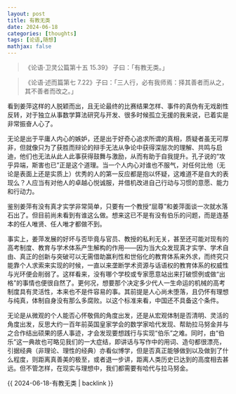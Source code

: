 ```yaml
---
layout: post
title: 有教无类
date: 2024-06-18
categories: [thoughts]
tags: [论语,随想]
mathjax: false
---
```


> 《论语·卫灵公篇第十五 15.39》 子曰：「有教无类。」 

> 《论语·述而篇第七 7.22》子曰：「三人行，必有我师焉：择其善者而从之，其不善者而改之。」

看到姜萍这样的人脱颖而出，且无论最终的比赛结果怎样、事件的真伪有无戏剧性反转，对于独立从事数学算法研究与开发、很多时候孤立无援的我来说，已着实是非常振奋人心了。

无论是出于平庸人内心的嫉妒，还是出于好奇心追求所谓的真相，质疑者虽无可厚非，但就像只为了获胜而辩论的辩手无法从争论中获得深层次的理解、共鸣与启迪，他们也无法从此人此事获得鼓舞与激励，从而有助于自我提升。孔子说的“攻乎异端，斯害也已”正是这个道理。当一个人内心对谁也不服气，对任何比他（无论是表面上还是实质上）优秀的人的第一反应都是抱以怀疑，这难道不是自大的表现么？人应当有对他人的卓越心悦诚服，并借机改进自己行动与习惯的意愿、能力和行动力。

鉴别姜萍有没有真才实学非常简单，只要有一个教授“屈尊”和姜萍面谈一次就水落石出了。但目前尚未看到有谁这么做。想来这已不是有没有伯乐的问题，而是连基本的任人唯贤、任人唯才都做不到。

事实上，姜萍发展的好坏与否毕竟与官员、教授的私利无关，甚至还可能对现有的高考制度、教育与学术体系产生解构的作用——因为当大众发现真才实学、学术自由、真正的创新与突破可以无需借助赢利性和世俗化的教育体系来外求，而终究只能靠个人求索来实现的时候，一直以来垄断学术资源与话语权的教育体系的权威性与光环便会削弱了。这样看来，没有哪个学校或专家愿意站出来打破惯例或做“出格”的事情也便很自然了。更何况，想要那个决定多少代人一生命运的机械的高考制度具有灵活性，本来也不是件容易的事。其前提是人心尚未堕落，且仍怀有理想与纯真，体制自身没有那么多腐败。以这个标准来看，中国还不具备这个条件。

无论是从微观的个人能否心怀敬佩的角度出发，还是从宏观体制是否清明、灵活的角度出发，反思大约一百年前英国皇家学会的数学家哈代发现、帮助拉马努金并与之合作结出硕果的感人事迹，才会发现要想践行与实现“伯乐”之难。同时，由“伯乐”这一典故也可略见我们的一大症结，即讲话与写作中的用词、造句都很漂亮，引据经典（非理论、理性的经典）亦看似博学，但是否真正能够做到以及做到了什么程度，则距离真善美的极至，或者退一步讲，距离人类历史已达到的高度相去甚远。但不管怎样，在现实与理想中，我们都需要有哈代与拉马努金。

{{ 2024-06-18-有教无类 | backlink }}
